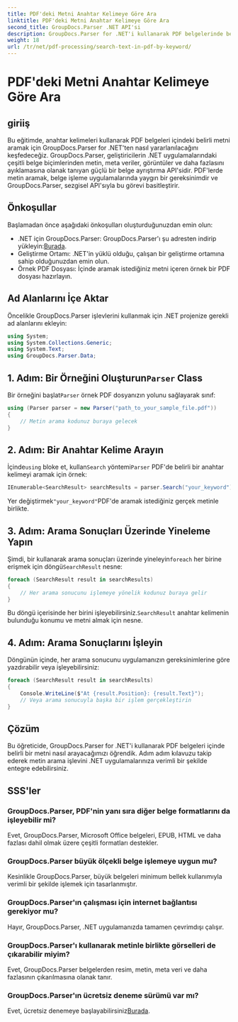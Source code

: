 ```yaml
---
title: PDF'deki Metni Anahtar Kelimeye Göre Ara
linktitle: PDF'deki Metni Anahtar Kelimeye Göre Ara
second_title: GroupDocs.Parser .NET API'si
description: GroupDocs.Parser for .NET'i kullanarak PDF belgelerinde belirli bir metni nasıl arayacağınızı öğrenin. Güçlü metin arama yeteneklerini .NET'inize verimli bir şekilde entegre edin.
weight: 18
url: /tr/net/pdf-processing/search-text-in-pdf-by-keyword/
---
```


# PDF'deki Metni Anahtar Kelimeye Göre Ara

## giriiş
Bu eğitimde, anahtar kelimeleri kullanarak PDF belgeleri içindeki belirli metni aramak için GroupDocs.Parser for .NET'ten nasıl yararlanılacağını keşfedeceğiz. GroupDocs.Parser, geliştiricilerin .NET uygulamalarındaki çeşitli belge biçimlerinden metin, meta veriler, görüntüler ve daha fazlasını ayıklamasına olanak tanıyan güçlü bir belge ayrıştırma API'sidir. PDF'lerde metin aramak, belge işleme uygulamalarında yaygın bir gereksinimdir ve GroupDocs.Parser, sezgisel API'sıyla bu görevi basitleştirir.
## Önkoşullar
Başlamadan önce aşağıdaki önkoşulları oluşturduğunuzdan emin olun:
-  .NET için GroupDocs.Parser: GroupDocs.Parser'ı şu adresten indirip yükleyin:[Burada](https://releases.groupdocs.com/parser/net/).
- Geliştirme Ortamı: .NET'in yüklü olduğu, çalışan bir geliştirme ortamına sahip olduğunuzdan emin olun.
- Örnek PDF Dosyası: İçinde aramak istediğiniz metni içeren örnek bir PDF dosyası hazırlayın.

## Ad Alanlarını İçe Aktar
Öncelikle GroupDocs.Parser işlevlerini kullanmak için .NET projenize gerekli ad alanlarını ekleyin:
```csharp
using System;
using System.Collections.Generic;
using System.Text;
using GroupDocs.Parser.Data;
```
##  1. Adım: Bir Örneğini Oluşturun`Parser` Class
 Bir örneğini başlat`Parser` örnek PDF dosyanızın yolunu sağlayarak sınıf:
```csharp
using (Parser parser = new Parser("path_to_your_sample_file.pdf"))
{
    // Metin arama kodunuz buraya gelecek
}
```
## 2. Adım: Bir Anahtar Kelime Arayın
 İçinde`using` bloke et, kullan`Search` yöntemi`Parser` PDF'de belirli bir anahtar kelimeyi aramak için örnek:
```csharp
IEnumerable<SearchResult> searchResults = parser.Search("your_keyword");
```
 Yer değiştirmek`"your_keyword"`PDF'de aramak istediğiniz gerçek metinle birlikte.
## 3. Adım: Arama Sonuçları Üzerinde Yineleme Yapın
 Şimdi, bir kullanarak arama sonuçları üzerinde yineleyin`foreach` her birine erişmek için döngü`SearchResult` nesne:
```csharp
foreach (SearchResult result in searchResults)
{
    // Her arama sonucunu işlemeye yönelik kodunuz buraya gelir
}
```
 Bu döngü içerisinde her birini işleyebilirsiniz.`SearchResult` anahtar kelimenin bulunduğu konumu ve metni almak için nesne.
## 4. Adım: Arama Sonuçlarını İşleyin
Döngünün içinde, her arama sonucunu uygulamanızın gereksinimlerine göre yazdırabilir veya işleyebilirsiniz:
```csharp
foreach (SearchResult result in searchResults)
{
    Console.WriteLine($"At {result.Position}: {result.Text}");
    // Veya arama sonucuyla başka bir işlem gerçekleştirin
}
```

## Çözüm
Bu öğreticide, GroupDocs.Parser for .NET'i kullanarak PDF belgeleri içinde belirli bir metni nasıl arayacağımızı öğrendik. Adım adım kılavuzu takip ederek metin arama işlevini .NET uygulamalarınıza verimli bir şekilde entegre edebilirsiniz.

## SSS'ler
### GroupDocs.Parser, PDF'nin yanı sıra diğer belge formatlarını da işleyebilir mi?
Evet, GroupDocs.Parser, Microsoft Office belgeleri, EPUB, HTML ve daha fazlası dahil olmak üzere çeşitli formatları destekler.
### GroupDocs.Parser büyük ölçekli belge işlemeye uygun mu?
Kesinlikle GroupDocs.Parser, büyük belgeleri minimum bellek kullanımıyla verimli bir şekilde işlemek için tasarlanmıştır.
### GroupDocs.Parser'ın çalışması için internet bağlantısı gerekiyor mu?
Hayır, GroupDocs.Parser, .NET uygulamanızda tamamen çevrimdışı çalışır.
### GroupDocs.Parser'ı kullanarak metinle birlikte görselleri de çıkarabilir miyim?
Evet, GroupDocs.Parser belgelerden resim, metin, meta veri ve daha fazlasının çıkarılmasına olanak tanır.
### GroupDocs.Parser'ın ücretsiz deneme sürümü var mı?
 Evet, ücretsiz denemeye başlayabilirsiniz[Burada](https://releases.groupdocs.com/).